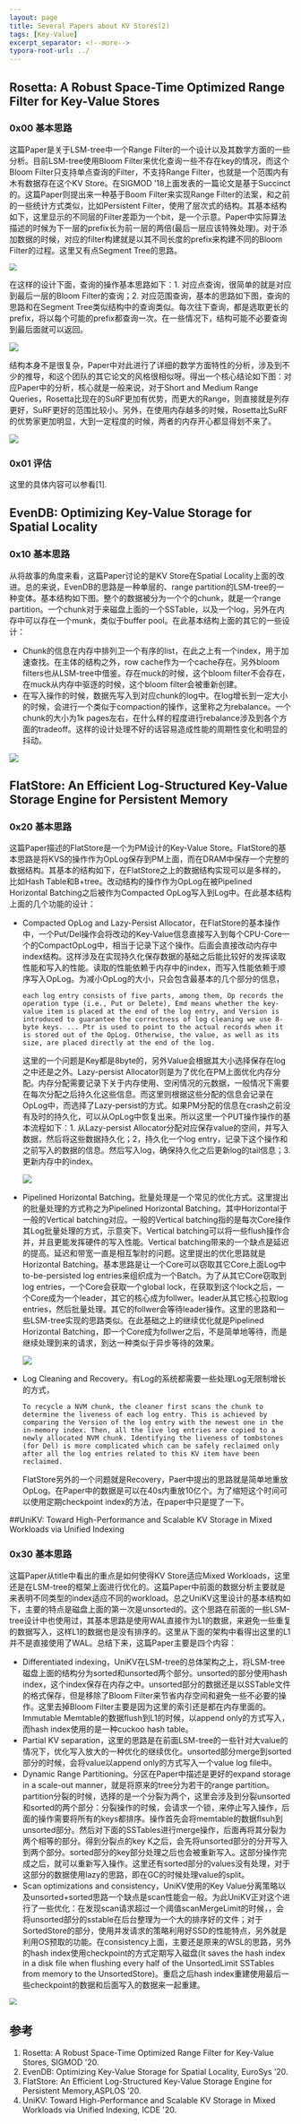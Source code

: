```yaml
---
layout: page
title: Several Papers about KV Stores(2)
tags: [Key-Value]
excerpt_separator: <!--more-->
typora-root-url: ../
---
```


## Rosetta: A Robust Space-Time Optimized Range Filter for Key-Value Stores

### 0x00 基本思路

 这篇Paper是关于LSM-tree中一个Range Filter的一个设计以及其数学方面的一些分析。目前LSM-tree使用Bloom Filter来优化查询一些不存在key的情况，而这个Bloom Filter只支持单点查询的Filter，不支持Range Filter，也就是一个范围内有木有数据存在这个KV Store。在SIGMOD ’18上面发表的一篇论文是基于Succinct的。这篇Paper则提出来一种基于Boom Filter来实现Range Filter的法案，和之前的一些统计方式类似，比如Persistent Filter，使用了层次式的结构。其基本结构如下，这里显示的不同层的Filter差距为一个bit，是一个示意。Paper中实际算法描述的时候为下一层的prefix长为前一层的两倍(最后一层应该特殊处理)。对于添加数据的时候，对应的filter构建就是以其不同长度的prefix来构建不同的Bloom Filter的过程。这里又有点Segment Tree的思路。

<img src="/assets/png/rosetta-arch.png" style="zoom:80%;" />

在这样的设计下面，查询的操作基本思路如下：1. 对应点查询，很简单的就是对应到最后一层的Bloom Filter的查询；2. 对应范围查询，基本的思路如下图，查询的思路和在Segment Tree类似结构中的查询类似。每次往下查询，都是选取更长的prefix，将以每个可能的prefix都查询一次。在一些情况下，结构可能不必要查询到最后面就可以返回。

![](/assets/png/rosseta-op.png)

 结构本身不是很复杂，Paper中对此进行了详细的数学方面特性的分析，涉及到不少的推导，和这个团队的其它论文的风格很相似呀。得出一个核心结论如下图：对应Paper中的分析，核心就是一般来说，对于Short and Medium Range Queries，Rosetta比现在的SuRF更加有优势，而更大的Range，则直接就是列存更好，SuRF更好的范围比较小。另外，在使用内存越多的时候，Rosetta比SuRF的优势家更加明显，大到一定程度的时候，两者的内存开心都显得划不来了。

![](/assets/png/rosetta-core.png)

### 0x01 评估

 这里的具体内容可以参看[1].

## EvenDB: Optimizing Key-Value Storage for Spatial Locality

### 0x10 基本思路

  从将故事的角度来看，这篇Paper讨论的是KV Store在Spatial Locality上面的改进。总的来说，EvenDB的思路是一种单层的、range partition的LSM-tree的一种变体。基本结构如下图。整个的数据被分为一个个的chunk，就是一个range partition。一个chunk对于来磁盘上面的一个SSTable，以及一个log，另外在内存中可以存在一个munk，类似于buffer pool。在此基本结构上面的其它的一些设计：

* Chunk的信息在内存中排列卫一个有序的list，在此之上有一个index，用于加速查找。在主体的结构之外，row cache作为一个cache存在。另外bloom filters也从LSM-tree中借鉴。存在muck的时候，这个bloom filter不会存在，在muck从内存中驱逐的时候，这个bloom filter会被重新创建。
* 在写入操作的时候，数据先写入到对应chunk的log中。在log增长到一定大小的时候，会进行一个类似于compaction的操作，这里称之为rebalance。一个chunk的大小为1k pages左右，在什么样的程度进行rebalance涉及到各个方面的tradeoff。这样的设计处理不好的话容易造成性能的周期性变化和明显的抖动。

![](/assets/png/evendb-arch.png)



## FlatStore: An Efficient Log-Structured Key-Value Storage Engine for Persistent Memory

### 0x20 基本思路

 这篇Paper描述的FlatStore是一个为PM设计的Key-Value Store。FlatStore的基本思路是将KVS的操作作为OpLog保存到PM上面，而在DRAM中保存一个完整的数据结构。其基本的结构如下，在FlatStore之上的数据结构实现可以是多样的，比如Hash Table和B+tree。改动结构的操作作为OpLog在被Pipelined Horizontal Batching之后被作为Compacted OpLog写入到Log中。在此基本结构上面的几个功能的设计：

* Compacted OpLog and Lazy-Persist Allocator，在FlatStore的基本操作中，一个Put/Del操作会将改动的Key-Value信息直接写入到每个CPU-Core一个的CompactOpLog中，相当于记录下这个操作。后面会直接改动内存中index结构。这样涉及在实现持久化保存数据的基础之后能比较好的发挥读取性能和写入的性能。读取的性能依赖于内存中的index，而写入性能依赖于顺序写入OpLog。为减小OpLog的大小，只会包含最基本的几个部分的信息，

  ```
  each log entry consists of five parts, among them, Op records the operation type (i.e., Put or Delete), Emd means whether the key-value item is placed at the end of the log entry, and Version is introduced to guarantee the correctness of log cleaning we use 8-byte keys. ... Ptr is used to point to the actual records when it is stored out of the OpLog. Otherwise, the value, as well as its size, are placed directly at the end of the log.
  ```

  这里的一个问题是Key都是8byte的，另外Value会根据其大小选择保存在log之中还是之外。Lazy-persist Allocator则是为了优化在PM上面优化内存分配。内存分配需要记录下关于内存使用、空闲情况的元数据，一般情况下需要在每次分配之后持久化这些信息。而这里则根据这些分配的信息会记录在OpLog中，而选择了Lazy-persist的方式。如果PM分配的信息在crash之前没有及时的持久化，可以从OpLog中恢复出来。所以这里一个PUT操作操作的基本流程如下：1. 从Lazy-persist Allocator分配对应保存value的空间，并写入数据，然后将这些数据持久化；2，持久化一个log entry，记录下这个操作和之前写入的数据的信息。然后写入log，确保持久化之后更新log的tail信息；3. 更新内存中的index。

  ![](/assets/png/flatstore-arch.png)

* Pipelined Horizontal Batching。批量处理是一个常见的优化方式。这里提出的批量处理的方式称之为Pipelined Horizontal Batching。其中Horizontal于一般的Vertical batching对应。一般的Vertical batching指的是每次Core操作其Log批量处理的方式，示意突下。Vertical batching可以将一些flush操作合并，并且更能发挥硬件的写入性能。Vertical batching带来的一个缺点是延迟的提高。延迟和带宽一直是相互掣肘的问题。这里提出的优化思路就是Horizontal Batching。基本思路是让一个Core可以窃取其它Core上面Log中to-be-persisted log entries来组织成为一个Batch。为了从其它Core窃取到log entries，一个Core会获取一个global lock，在获取到这个lock之后，一个Core成为一个leader，其它的核心成为follwer。leader从其它核心拉取log entries，然后批量处理。其它的follwer会等待leader操作。这里的思路和一些LSM-tree实现的思路类似。在此基础之上的继续优化就是Pipelined Horizontal Batching，即一个Core成为follwer之后，不是简单地等待，而是继续处理到来的请求，到达一种类似于异步等待的效果。

  ![](/assets/png/flatstore-batch.png)

* Log Cleaning and  Recovery。有Log的系统都需要一些处理Log无限制增长的方式，

  ```
  To recycle a NVM chunk, the cleaner first scans the chunk to determine the liveness of each log entry. This is achieved by comparing the Version of the log entry with the newest one in the in-memory index. Then, all the live log entries are copied to a newly allocated NVM chunk. Identifying the liveness of tombstones (for Del) is more complicated which can be safely reclaimed only after all the log entries related to this KV item have been reclaimed. 
  ```

  FlatStore另外的一个问题就是Recovery，Paer中提出的思路就是简单地重放OpLog。在Paper中的数据是可以在40s内重放10亿个。为了缩短这个时间可以使用定期checkpoint index的方法，在paper中只是提了一下。

##UniKV: Toward High-Performance and Scalable KV Storage in Mixed Workloads via Unified Indexing

### 0x30 基本思路

 这篇Paper从title中看出的重点是如何使得KV Store适应Mixed Workloads，这里还是在LSM-tree的框架上面进行优化的。这篇Paper中前面的数据分析主要就是来表明不同类型的index适应不同的workload。总之UniKV这里设计的基本结构如下，主要的特点是磁盘上面的第一次是unsorted的。这个思路在前面的一些LSM-tree设计中也使用过，其基本思路是使用WAL直接作为L1的数据，来避免一些重复的数据写入，这样L1的数据也是没有排序的。这里从下面的架构中看得出这里的L1并不是直接使用了WAL。总结下来，这篇Paper主要是四个内容：

* Differentiated indexing，UniKV在LSM-tree的总体架构之上，将LSM-tree磁盘上面的结构分为sorted和unsorted两个部分。unsorted的部分使用hash index，这个index保存在内存之中。unsorted部分的数据还是以SSTable文件的格式保存，但是移除了Bloom Filter来节省内存空间和避免一些不必要的操作。这里去掉Bloom Filter主要是因为这里的索引还是都在内存里面的。Immutable Memtable的数据flush到L1的时候，以append only的方式写入，而hash index使用的是一种cuckoo hash table。
* Partial KV separation，这里的思路是在前面LSM-tree的一些针对大value的情况下，优化写入放大的一种优化的继续优化。unsorted部分merge到sorted部分的时候，会将value以append only的方式写入一个value log file中。
* Dynamic Range Partitioning。分区在Paper中描述是更好的expand storage in a scale-out manner，就是将原来的tree分为若干的range partition。partition分裂的时候，选择的是一个分裂为两个，这里会涉及到分裂unsorted和sorted的两个部分：分裂操作的时候，会请求一个锁，来停止写入操作，后面的操作需要将所有的keys都排序。操作首先会将memtable的数据flsuh到unsorted部分。然后对下面的SSTables进行merge操作，后面再将其分裂为两个相等的部分。得到分裂点的key K之后，会先将unsorted部分的分开写入到两个部分。sorted部分的key部分处理之后也会被重新写入。这部分操作完成之后，就可以重新写入操作。这里还有sorted部分的values没有处理，对于这部分的数据使用lazy的思路，即在GC的时候处理value的split。
* Scan optimizations and consistency，UniKV使用的Key Value分离策略以及unsorted+sorted思路一个缺点是scan性能会一般。为此UniKV正对这个进行了一些优化：在发现scan请求超过一个阈值scanMergeLimit的时候，，会将unsorted部分的sstable在后台整理为一个大的排序好的文件；对于SortedStore的部分，使用并发请求的策略利用好SSD的性能特点，另外就是利用OS预取的功能。在consistency上面，主要还是原来的WSL的思路，另外的hash index使用checkpoint的方式定期写入磁盘(It saves the hash index in a disk file when flushing every half of the UnsortedLimit SSTables from memory to the UnsortedStore)。重启之后hash index重建使用最后一些checkpoint的数据和后面写入的数据来一起重建。

<img src="/assets/png/unikv-arch.png" style="zoom:80%;" />

## 参考

1. Rosetta: A Robust Space-Time Optimized Range Filter for Key-Value Stores, SIGMOD '20.
2. EvenDB: Optimizing Key-Value Storage for Spatial Locality, EuroSys ’20.
3. FlatStore: An Efficient Log-Structured Key-Value Storage Engine for Persistent Memory,ASPLOS ’20.
4. UniKV: Toward High-Performance and Scalable KV Storage in Mixed Workloads via Unified Indexing, ICDE '20.